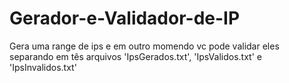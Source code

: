 # Gerador-e-Validador-de-IP
Gera uma range de ips e em outro momendo vc pode validar eles separando em tês arquivos 'IpsGerados.txt', 'IpsValidos.txt' e 'IpsInvalidos.txt'
